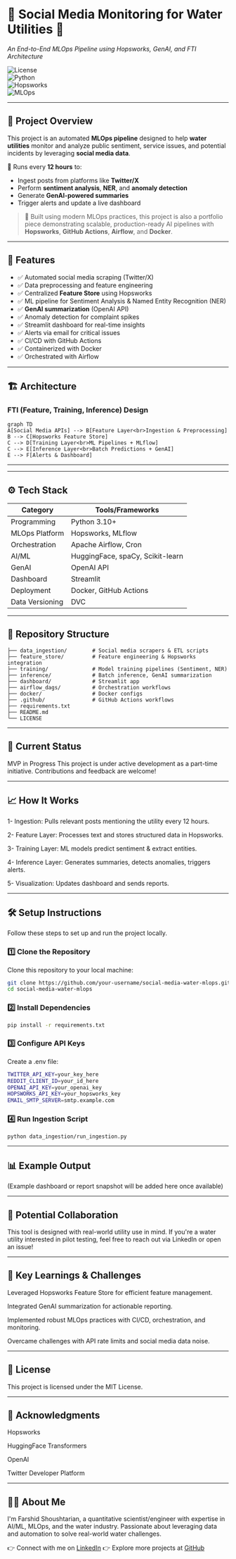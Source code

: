 # 🚰 Social Media Monitoring for Water Utilities 🌊  
*An End-to-End MLOps Pipeline using Hopsworks, GenAI, and FTI Architecture*

![License](https://img.shields.io/badge/Status-MVP%20In%20Progress-blue)  
![Python](https://img.shields.io/badge/Python-3.10+-blue.svg)  
![Hopsworks](https://img.shields.io/badge/Powered_by-Hopsworks-green)  
![MLOps](https://img.shields.io/badge/MLOps-End_to_End-orange)

---

## 📖 Project Overview
This project is an automated **MLOps pipeline** designed to help **water utilities** monitor and analyze public sentiment, service issues, and potential incidents by leveraging **social media data**.

🔹 Runs every **12 hours** to:
- Ingest posts from platforms like **Twitter/X**
- Perform **sentiment analysis**, **NER**, and **anomaly detection**
- Generate **GenAI-powered summaries**
- Trigger alerts and update a live dashboard

> 🎯 Built using modern MLOps practices, this project is also a portfolio piece demonstrating scalable, production-ready AI pipelines with **Hopsworks**, **GitHub Actions**, **Airflow**, and **Docker**.

---

## 🚀 Features
- ✅ Automated social media scraping (Twitter/X)
- ✅ Data preprocessing and feature engineering
- ✅ Centralized **Feature Store** using Hopsworks
- ✅ ML pipeline for Sentiment Analysis & Named Entity Recognition (NER)
- ✅ **GenAI summarization** (OpenAI API)
- ✅ Anomaly detection for complaint spikes
- ✅ Streamlit dashboard for real-time insights
- ✅ Alerts via email for critical issues
- ✅ CI/CD with GitHub Actions
- ✅ Containerized with Docker
- ✅ Orchestrated with Airflow

---

## 🏗️ Architecture

### FTI (Feature, Training, Inference) Design
```mermaid
graph TD
A[Social Media APIs] --> B[Feature Layer<br>Ingestion & Preprocessing]
B --> C[Hopsworks Feature Store]
C --> D[Training Layer<br>ML Pipelines + MLflow]
C --> E[Inference Layer<br>Batch Predictions + GenAI]
E --> F[Alerts & Dashboard]
```
---
---

## ⚙️ Tech Stack
| **Category**     | **Tools/Frameworks**              |
|------------------|-----------------------------------|
| Programming      | Python 3.10+                      |
| MLOps Platform   | Hopsworks, MLflow                 |
| Orchestration    | Apache Airflow, Cron              |
| AI/ML            | HuggingFace, spaCy, Scikit-learn  |
| GenAI            | OpenAI API                        |
| Dashboard        | Streamlit                         |
| Deployment       | Docker, GitHub Actions            |
| Data Versioning  | DVC                               |

---

## 📂 Repository Structure
```plaintext
├── data_ingestion/        # Social media scrapers & ETL scripts
├── feature_store/         # Feature engineering & Hopsworks integration
├── training/              # Model training pipelines (Sentiment, NER)
├── inference/             # Batch inference, GenAI summarization
├── dashboard/             # Streamlit app
├── airflow_dags/          # Orchestration workflows
├── docker/                # Docker configs
├── .github/               # GitHub Actions workflows
├── requirements.txt
├── README.md
└── LICENSE
```
---

## 🚧 Current Status
MVP in Progress
This project is under active development as a part-time initiative. Contributions and feedback are welcome!

---

## 📈 How It Works
1- Ingestion: Pulls relevant posts mentioning the utility every 12 hours.

2- Feature Layer: Processes text and stores structured data in Hopsworks.

3- Training Layer: ML models predict sentiment & extract entities.

4- Inference Layer: Generates summaries, detects anomalies, triggers alerts.

5- Visualization: Updates dashboard and sends reports.

---

## 🛠️ Setup Instructions

Follow these steps to set up and run the project locally.

### 1️⃣ Clone the Repository
Clone this repository to your local machine:

```bash
git clone https://github.com/your-username/social-media-water-mlops.git
cd social-media-water-mlops
```

### 2️⃣ Install Dependencies

```bash
pip install -r requirements.txt
```

### 3️⃣ Configure API Keys
Create a .env file:

```bash
TWITTER_API_KEY=your_key_here
REDDIT_CLIENT_ID=your_id_here
OPENAI_API_KEY=your_openai_key
HOPSWORKS_API_KEY=your_hopsworks_key
EMAIL_SMTP_SERVER=smtp.example.com
```

### 4️⃣ Run Ingestion Script
```bash
python data_ingestion/run_ingestion.py
```
---

## 📊 Example Output
(Example dashboard or report snapshot will be added here once available)

---
## 🤝 Potential Collaboration
This tool is designed with real-world utility use in mind. If you're a water utility interested in pilot testing, feel free to reach out via LinkedIn or open an issue!

---

## 🌟 Key Learnings & Challenges
Leveraged Hopsworks Feature Store for efficient feature management.

Integrated GenAI summarization for actionable reporting.

Implemented robust MLOps practices with CI/CD, orchestration, and monitoring.

Overcame challenges with API rate limits and social media data noise.

---

## 📝 License
This project is licensed under the MIT License.

---

## 🙌 Acknowledgments
Hopsworks

HuggingFace Transformers

OpenAI

Twitter Developer Platform

---

## 👨‍💻 About Me
I'm Farshid Shoushtarian, a quantitative scientist/engineer with expertise in AI/ML, MLOps, and the water industry. Passionate about leveraging data and automation to solve real-world water challenges.

👉 Connect with me on [LinkedIn](https://www.linkedin.com/in/farshid-shoushtarian-ph-d-7537b683/)
👉 Explore more projects at [GitHub](https://github.com/Farshidshoushtarian)


